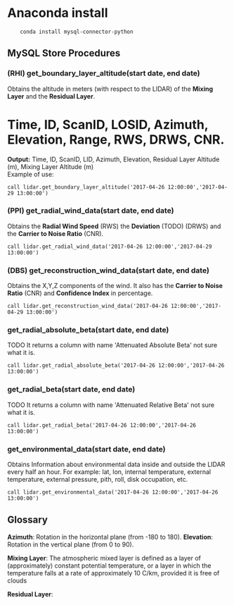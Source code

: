 Anaconda install
==================


```
    conda install mysql-connector-python
```

## MySQL Store Procedures

### (RHI) get_boundary_layer_altitude(start date, end date)

Obtains the altitude in meters (with respect to the LIDAR) of the **Mixing Layer** and the **Residual Layer**. <br>
# Time, ID, ScanID, LOSID, Azimuth, Elevation, Range, RWS, DRWS, CNR. <br>
**Output:** Time, ID, ScanID, LID, Azimuth, Elevation, Residual Layer Altitude (m), Mixing Layer Altitude (m) <br>
Example of use:

```
call lidar.get_boundary_layer_altitude('2017-04-26 12:00:00','2017-04-29 13:00:00')
```

### (PPI) get_radial_wind_data(start date, end date)

Obtains the **Radial Wind Speed** (RWS) the **Deviation** (TODO) (DRWS) and the **Carrier to Noise Ratio** (CNR).

```
call lidar.get_radial_wind_data('2017-04-26 12:00:00','2017-04-29 13:00:00')
```
<!--
<img src="imgreadme/RWS.png" width="700px"/>  )
-->

### (DBS) get_reconstruction_wind_data(start date, end date)
Obtains the X,Y,Z components of the wind. It also has the **Carrier to Noise Ratio** (CNR) and **Confidence Index** in percentage.

```
call lidar.get_reconstruction_wind_data('2017-04-26 12:00:00','2017-04-29 13:00:00')
```
<!--
<img src="imgreadme/RWS.png" width="700px"/>  )
-->



### get_radial_absolute_beta(start date, end date)

TODO It returns a column with name 'Attenuated Absolute Beta' not sure what it is.

```
call lidar.get_radial_absolute_beta('2017-04-26 12:00:00','2017-04-26 13:00:00')

```
### get_radial_beta(start date, end date)

TODO It returns a column with name 'Attenuated Relative Beta' not sure what it is.

```
call lidar.get_radial_beta('2017-04-26 12:00:00','2017-04-26 13:00:00')
```


### get_environmental_data(start date, end date)

Obtains Information about environmental data inside and outside the LIDAR every half an hour. For example: lat, lon, internal temperature,
external temperature, external pressure, pith, roll, disk occupation, etc. 

```
call lidar.get_environmental_data('2017-04-26 12:00:00','2017-04-26 13:00:00')
```

## Glossary

**Azimuth**: Rotation in the horizontal plane (from -180 to 180).
**Elevation**: Rotation in the vertical plane (from 0 to 90).

**Mixing Layer**: The atmospheric mixed layer is defined as a layer of (approximately) constant potential temperature, or a layer in 
which the temperature falls at a rate of approximately 10 C/km, provided it is free of clouds

**Residual Layer**: 

